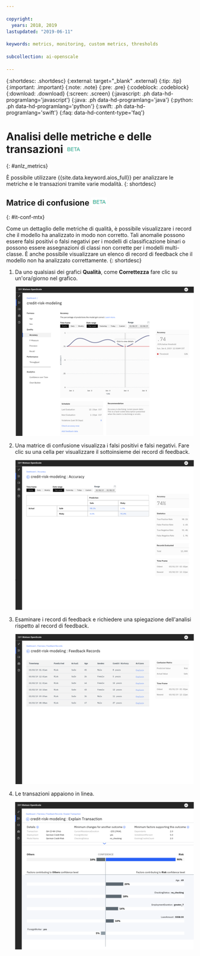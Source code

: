 ```yaml
---

copyright:
  years: 2018, 2019
lastupdated: "2019-06-11"

keywords: metrics, monitoring, custom metrics, thresholds

subcollection: ai-openscale

---
```


{:shortdesc: .shortdesc}
{:external: target="_blank" .external}
{:tip: .tip}
{:important: .important}
{:note: .note}
{:pre: .pre}
{:codeblock: .codeblock}
{:download: .download}
{:screen: .screen}
{:javascript: .ph data-hd-programlang='javascript'}
{:java: .ph data-hd-programlang='java'}
{:python: .ph data-hd-programlang='python'}
{:swift: .ph data-hd-programlang='swift'}
{:faq: data-hd-content-type='faq'}

# Analisi delle metriche e delle transazioni ![tag beta](images/beta.png)
{: #anlz_metrics}

È possibile utilizzare {{site.data.keyword.aios_full}} per analizzare le metriche e le transazioni tramite varie modalità.
{: shortdesc}

## Matrice di confusione ![tag beta](images/beta.png)
{: #it-conf-mtx}

Come un dettaglio delle metriche di qualità, è possibile visualizzare i record che il modello ha analizzato in modo non corretto. Tali anomalie possono essere falsi positivi o falsi negativi per i modelli di classificazione binari o possono essere assegnazioni di classi non corrette per i modelli multi-classe. È anche possibile visualizzare un elenco di record di feedback che il modello non ha analizzato correttamente.
{: shortdesc}

1. Da uno qualsiasi dei grafici **Qualità**, come **Correttezza** fare clic su un'ora/giorno nel grafico.
    
    ![Elenco transazioni distorte](images/Confusion_Matrix_040819.004.png)

1. Una matrice di confusione visualizza i falsi positivi e falsi negativi. Fare clic su una cella per visualizzare il sottoinsieme dei record di feedback.

    ![Elenco transazioni distorte](images/Confusion_Matrix_040819.005.png)

1. Esaminare i record di feedback e richiedere una spiegazione dell'analisi rispetto al record di feedback.

    ![Elenco transazioni distorte](images/Confusion_Matrix_040819.006.png)

1. Le transazioni appaiono in linea.

    ![Elenco transazioni distorte](images/Confusion_Matrix_040819.007.png)

